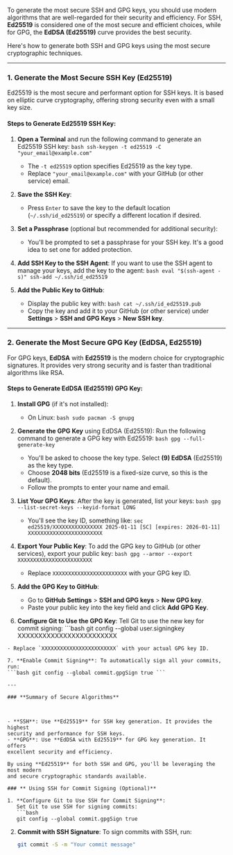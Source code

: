 To generate the most secure SSH and GPG keys, you should use modern algorithms
that are well-regarded for their security and efficiency. For SSH, **Ed25519**
is considered one of the most secure and efficient choices, while for GPG, the
**EdDSA (Ed25519)** curve provides the best security.

Here's how to generate both SSH and GPG keys using the most secure
cryptographic techniques.

---

### **1. Generate the Most Secure SSH Key (Ed25519)**

Ed25519 is the most secure and performant option for SSH keys. It is based on
elliptic curve cryptography, offering strong security even with a small key
size.

#### Steps to Generate Ed25519 SSH Key:

1. **Open a Terminal** and run the following command to generate an Ed25519 SSH
   key: ```bash ssh-keygen -t ed25519 -C "your_email@example.com" ```
   - The `-t ed25519` option specifies Ed25519 as the key type.
   - Replace `"your_email@example.com"` with your GitHub (or other service)
   email.

2. **Save the SSH Key**:
   - Press `Enter` to save the key to the default location
   (`~/.ssh/id_ed25519`) or specify a different location if desired.

3. **Set a Passphrase** (optional but recommended for additional security):
   - You'll be prompted to set a passphrase for your SSH key. It's a good idea
   to set one for added protection.

4. **Add SSH Key to the SSH Agent**: If you want to use the SSH agent to manage
your keys, add the key to the agent: ```bash eval "$(ssh-agent -s)" ssh-add
~/.ssh/id_ed25519 ```

5. **Add the Public Key to GitHub**:
   - Display the public key with: ```bash cat ~/.ssh/id_ed25519.pub ```
   - Copy the key and add it to your GitHub (or other service) under
   **Settings** > **SSH and GPG Keys** > **New SSH key**.

---

### **2. Generate the Most Secure GPG Key (EdDSA, Ed25519)**

For GPG keys, **EdDSA** with **Ed25519** is the modern choice for cryptographic
signatures. It provides very strong security and is faster than traditional
algorithms like RSA.

#### Steps to Generate EdDSA (Ed25519) GPG Key:

1. **Install GPG** (if it's not installed):
   - On Linux: ```bash sudo pacman -S gnupg ```

2. **Generate the GPG Key** using EdDSA (Ed25519): Run the following command to
generate a GPG key with Ed25519: ```bash gpg --full-generate-key ```
   - You'll be asked to choose the key type. Select **(9) EdDSA** (Ed25519) as
   the key type.
   - Choose **2048 bits** (Ed25519 is a fixed-size curve, so this is the
   default).
   - Follow the prompts to enter your name and email.

3. **List Your GPG Keys**: After the key is generated, list your keys: ```bash
gpg --list-secret-keys --keyid-format LONG ```
   - You'll see the key ID, something like: ``` sec   ed25519/XXXXXXXXXXXXXXXX
   2025-01-11 [SC] [expires: 2026-01-11] XXXXXXXXXXXXXXXXXXXXXXXX ```

4. **Export Your Public Key**: To add the GPG key to GitHub (or other
services), export your public key: ```bash gpg --armor --export
XXXXXXXXXXXXXXXXXXXXXXXX ```
   - Replace `XXXXXXXXXXXXXXXXXXXXXXXX` with your GPG key ID.

5. **Add the GPG Key to GitHub**:
   - Go to **GitHub Settings** > **SSH and GPG keys** > **New GPG key**.
   - Paste your public key into the key field and click **Add GPG Key**.

6. **Configure Git to Use the GPG Key**: Tell Git to use the new key for commit
signing: ```bash git config --global user.signingkey XXXXXXXXXXXXXXXXXXXXXXXX
```
- Replace `XXXXXXXXXXXXXXXXXXXXXXXX` with your actual GPG key ID.

7. **Enable Commit Signing**: To automatically sign all your commits, run:
```bash git config --global commit.gpgSign true ```

---

### **Summary of Secure Algorithms**



- **SSH**: Use **Ed25519** for SSH key generation. It provides the highest
security and performance for SSH keys.
- **GPG**: Use **EdDSA with Ed25519** for GPG key generation. It offers
excellent security and efficiency.

By using **Ed25519** for both SSH and GPG, you'll be leveraging the most modern
and secure cryptographic standards available.

### ** Using SSH for Commit Signing (Optional)**

1. **Configure Git to Use SSH for Commit Signing**:
   Set Git to use SSH for signing commits:
   ```bash
   git config --global commit.gpgSign true
   ```

2. **Commit with SSH Signature**:
   To sign commits with SSH, run:
   ```bash
   git commit -S -m "Your commit message"
   ```

